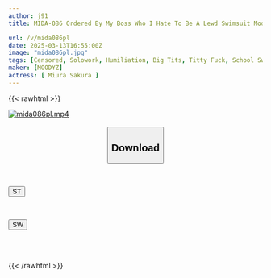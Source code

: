 ```yaml
---
author: j91
title: MIDA-086 Ordered By My Boss Who I Hate To Be A Lewd Swimsuit Model... Group Sexual Harassment Gangbang Party At Night Pool Entertainment Sakura Miura

url: /v/mida086pl
date: 2025-03-13T16:55:00Z
image: "mida086pl.jpg"
tags: [Censored, Solowork, Humiliation, Big Tits, Titty Fuck, School Swimsuit, Abuse	]
maker: [MOODYZ]
actress: [ Miura Sakura ]
---
```



{{< rawhtml >}}

<div class="video" data-videoid="XkbllaYDOAsDaJX">
    <a href="javascript:;">
        <img src="/v/mida086pl/mida086pl.jpg" width="WIDTH" height="HEIGHT" alt="mida086pl.mp4" loading="lazy">
    </a>
</div>

<script type="text/javascript" src="https://j91.asia/asset/on-demand-st.js"></script>

<br>
  <link rel="stylesheet" href="https://j91.asia/asset/bs5.css">
  
  <center>
  <button class="btn btn-primary" type="button" data-bs-toggle="collapse" data-bs-target=".multi-collapse" aria-expanded="false" aria-controls="multiCollapseExample1 multiCollapseExample2"><h2>Download</h2></button></center>
</p>
<div class="row">
  <div class="col">
    <div class="collapse multi-collapse" id="multiCollapseExample1">
      <div class="card card-body">
	      	      <br>
<div class="buttons">  
<p><a href="/v/mida086pl/st.html" target="_blank"><button class="btn-hover color-3"><i class="fa fa-download"></i> ST</button></a></p></div>
    </div>
  </div>
</div>
  <div class="col">
    <div class="collapse multi-collapse" id="multiCollapseExample2">
      <div class="card card-body">
	      <br>
<div class="buttons">
<p><a href="/v/mida086pl/sw.html" target="_blank"><button class="btn-hover color-2"><i class="fa fa-download"></i> SW</button></a></p></div>
<br><br>
      </div>
    </div>
  </div>
</div>

{{< /rawhtml >}}